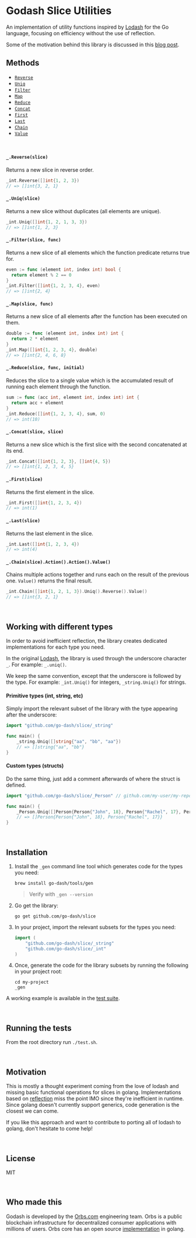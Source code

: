 # Godash Slice Utilities

An implementation of utility functions inspired by [Lodash](https://lodash.com) for the Go language, focusing on efficiency without the use of reflection.

Some of the motivation behind this library is discussed in this [blog post](https://medium.freecodecamp.org/lodash-in-go-language-without-reflection-1d64b5115486).

## Methods

* [`Reverse`](#_reverseslice)
* [`Uniq`](#_uniqslice)
* [`Filter`](#_filterslice-func)
* [`Map`](#_mapslice-func)
* [`Reduce`](#_reduceslice-func-initial)
* [`Concat`](#_concatslice-slice)
* [`First`](#_firstslice)
* [`Last`](#_lastslice)
* [`Chain`](#_chainsliceactionactionvalue)
* [`Value`](#_chainsliceactionactionvalue)

&nbsp;
#### `_.Reverse(slice)`

Returns a new slice in reverse order.

```go
_int.Reverse([]int{1, 2, 3})
// => []int{3, 2, 1}
```

#### `_.Uniq(slice)`

Returns a new slice without duplicates (all elements are unique).

```go
_int.Uniq([]int{1, 2, 1, 3, 3})
// => []int{1, 2, 3}
```

#### `_.Filter(slice, func)`

Returns a new slice of all elements which the function predicate returns true for.

```go
even := func (element int, index int) bool {
  return element % 2 == 0
}
_int.Filter([]int{1, 2, 3, 4}, even)
// => []int{2, 4}
```

#### `_.Map(slice, func)`

Returns a new slice of all elements after the function has been executed on them.

```go
double := func (element int, index int) int {
  return 2 * element
}
_int.Map([]int{1, 2, 3, 4}, double)
// => []int{2, 4, 6, 8}
```

#### `_.Reduce(slice, func, initial)`

Reduces the slice to a single value which is the accumulated result of running each element through the function.

```go
sum := func (acc int, element int, index int) int {
  return acc + element
}
_int.Reduce([]int{1, 2, 3, 4}, sum, 0)
// => int(10)
```

#### `_.Concat(slice, slice)`

Returns a new slice which is the first slice with the second concatenated at its end.

```go
_int.Concat([]int{1, 2, 3}, []int{4, 5})
// => []int{1, 2, 3, 4, 5}
```

#### `_.First(slice)`

Returns the first element in the slice.

```go
_int.First([]int{1, 2, 3, 4})
// => int(1)
```

#### `_.Last(slice)`

Returns the last element in the slice.

```go
_int.Last([]int{1, 2, 3, 4})
// => int(4)
```

#### `_.Chain(slice).Action().Action().Value()`

Chains multiple actions together and runs each on the result of the previous one. `Value()` returns the final result.

```go
_int.Chain([]int{1, 2, 1, 3}).Uniq().Reverse().Value()
// => []int{3, 2, 1}
```

&nbsp;
## Working with different types

In order to avoid inefficient reflection, the library creates dedicated implementations for each type you need.

In the original [Lodash](https://lodash.com), the library is used through the underscore character `_`. For example: `_.uniq()`.

We keep the same convention, except that the underscore is followed by the type. For example: `_int.Uniq()` for integers, `_string.Uniq()` for strings.

#### Primitive types (int, string, etc)

Simply import the relevant subset of the library with the type appearing after the underscore:

```go
import "github.com/go-dash/slice/_string"

func main() {
    _string.Uniq([]string{"aa", "bb", "aa"})
    // => []string{"aa", "bb"}
}
```

#### Custom types (structs)

Do the same thing, just add a comment afterwards of where the struct is defined.

```go
import "github.com/go-dash/slice/_Person" // github.com/my-user/my-repo/person

func main() {
    _Person.Uniq([]Person{Person{"John", 18}, Person{"Rachel", 17}, Person{"John", 18}})
    // => []Person{Person{"John", 18}, Person{"Rachel", 17}}
}
```

&nbsp;
## Installation

1. Install the `_gen` command line tool which generates code for the types you need:

    ```
    brew install go-dash/tools/gen
    ```
    > Verify with `_gen --version`
  
2. Go get the library:

    ```
    go get github.com/go-dash/slice
    ```
  
3. In your project, import the relevant subsets for the types you need:

    ```go
    import (
        "github.com/go-dash/slice/_string"
        "github.com/go-dash/slice/_int"
    )
    ```
  
4. Once, generate the code for the library subsets by running the following in your project root:

    ```
    cd my-project
    _gen
    ```
  
A working example is available in the [test suite](test.sh).

&nbsp;
## Running the tests

From the root directory run `./test.sh`.

&nbsp;
## Motivation

This is mostly a thought experiment coming from the love of lodash and missing basic functional operations for slices in golang. Implementations based on [reflection](https://github.com/robpike/filter) miss the point IMO since they're inefficient in runtime. Since golang doesn't currently support generics, code generation is the closest we can come.

If you like this approach and want to contribute to porting all of lodash to golang, don't hesitate to come help!

&nbsp;
## License

MIT

&nbsp;
## Who made this

Godash is developed by the [Orbs.com](https://orbs.com) engineering team. Orbs is a public blockchain infrastructure for decentralized consumer applications with millions of users. Orbs core has an open source [implementation](https://github.com/orbs-network/orbs-network-go) in golang.
